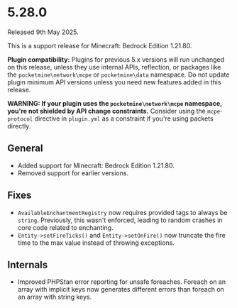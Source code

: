 # 5.28.0
Released 9th May 2025.

This is a support release for Minecraft: Bedrock Edition 1.21.80.

**Plugin compatibility:** Plugins for previous 5.x versions will run unchanged on this release, unless they use internal APIs, reflection, or packages like the `pocketmine\network\mcpe` or `pocketmine\data` namespace.
Do not update plugin minimum API versions unless you need new features added in this release.

**WARNING: If your plugin uses the `pocketmine\network\mcpe` namespace, you're not shielded by API change constraints.**
Consider using the `mcpe-protocol` directive in `plugin.yml` as a constraint if you're using packets directly.

## General
- Added support for Minecraft: Bedrock Edition 1.21.80.
- Removed support for earlier versions.

## Fixes
- `AvailableEnchantmentRegistry` now requires provided tags to always be `string`. Previously, this wasn't enforced, leading to random crashes in core code related to enchanting.
- `Entity->setFireTicks()` and `Entity->setOnFire()` now truncate the fire time to the max value instead of throwing exceptions.

## Internals
- Improved PHPStan error reporting for unsafe foreaches. Foreach on an array with implicit keys now generates different errors than foreach on an array with string keys.
